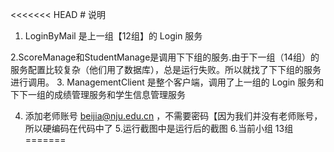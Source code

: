 <<<<<<< HEAD
﻿# 说明
1. LoginByMail 是上一组【12组】的 Login 服务

2.ScoreManage和StudentManage是调用下下组的服务.由于下一组（14组）的服务配置比较复杂（他们用了数据库），总是运行失败。所以就找了下下组的服务进行调用。
3. ManagementClient 是整个客户端，调用了上一组的 Login 服务和下下一组的成绩管理服务和学生信息管理服务

4. 添加老师账号 beijia@nju.edu.cn ，不需要密码【因为我们并没有老师账号，所以硬编码在代码中了
5.运行截图中是运行后的截图
6.当前小组 13组
=======
